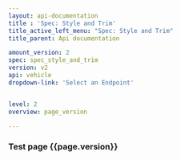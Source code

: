 ```yaml
---
layout: api-documentation
title : 'Spec: Style and Trim'
title_active_left_menu: "Spec: Style and Trim"
title_parent: Api documentation

amount_version: 2
spec: spec_style_and_trim
version: v2
api: vehicle
dropdown-link: 'Select an Endpoint'


level: 2
overview: page_version

---
```



### Test page {{page.version}}


